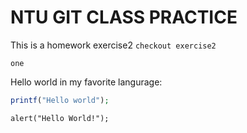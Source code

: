 # NTU GIT CLASS PRACTICE

This is a homework exercise2
``checkout exercise2``

`one`

Hello world in my favorite langurage:
```php
printf("Hello world");
```

```
alert("Hello World!");
```


